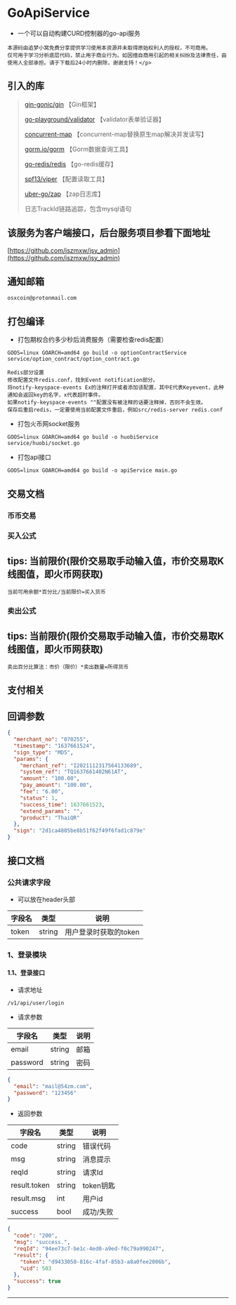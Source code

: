 # GoApiService

- 一个可以自动构建CURD控制器的go-api服务

```text
本源码由追梦小窝免费分享提供学习使用本资源并未取得原始权利人的授权，不可商用。
仅可用于学习分析底层代码，禁止用于商业行为。如因擅自商用引起的相关纠纷及法律责任，由使用人全部承担。请于下载后24小时内删除，谢谢支持！</p>
```


## 引入的库

> [gin-gonic/gin](https://github.com/gin-gonic/gin)   【Gin框架】
>
> [go-playground/validator](https://github.com/go-playground/validator)   【validator表单验证器】
>
> [concurrent-map](https://github.com/orcaman/concurrent-map)   【concurrent-map替换原生map解决并发读写】
>
> [gorm.io/gorm](https://gorm.io/gorm)   【Gorm数据查询工具】
>
> [go-redis/redis](https://github.com/go-redis/redis)   【go-redis缓存】
>
> [spf13/viper](https://github.com/spf13/viper)   【配置读取工具】
>
> [uber-go/zap](https://github.com/uber-go/zap)   【zap日志库】
> 
> 日志TrackId链路追踪，包含mysql语句
>

## 该服务为客户端接口，后台服务项目参看下面地址

[https://github.com/iszmxw/jsy_admin](https://github.com/iszmxw/jsy_admin)

## 通知邮箱

    osxcoin@protonmail.com

## 打包编译

- 打包期权合约多少秒后消费服务（需要检查redis配置）

```shell
GOOS=linux GOARCH=amd64 go build -o optionContractService service/option_contract/option_contract.go
```

    Redis部分设置
    修改配置文件redis.conf，找到Event notification部分。
    将notify-keyspace-events Ex的注释打开或者添加该配置，其中E代表Keyevent，此种通知会返回key的名字，x代表超时事件。
    如果notify-keyspace-events ""配置没有被注释的话要注释掉，否则不会生效。
    保存后重启redis，一定要使用当前配置文件重启，例如src/redis-server redis.conf

- 打包火币网socket服务

```shell
GOOS=linux GOARCH=amd64 go build -o huobiService service/huobi/socket.go
```

- 打包api接口

```shell
GOOS=linux GOARCH=amd64 go build -o apiService main.go
```

## 交易文档

### 币币交易

### 买入公式

## tips: 当前限价(限价交易取手动输入值，市价交易取K线图值，即火币网获取)

```shell
当前可用余额*百分比/当前限价=买入货币
```

### 卖出公式

## tips: 当前限价(限价交易取手动输入值，市价交易取K线图值，即火币网获取)

```shell
卖出百分比算法：市价（限价）*卖出数量=所得货币
```

## 支付相关

## 回调参数

```json
{
  "merchant_no": "070255",
  "timestamp": "1637661524",
  "sign_type": "MD5",
  "params": {
    "merchant_ref": "I2021112317564133689",
    "system_ref": "TQ1637661402N61AT",
    "amount": "100.00",
    "pay_amount": "100.00",
    "fee": "6.00",
    "status": 1,
    "success_time": 1637661523,
    "extend_params": "",
    "product": "ThaiQR"
  },
  "sign": "2d1ca4805be8b51f62f49f6fad1c879e"
}
```

## 接口文档

### 公共请求字段

- 可以放在header头部

| 字段名      | 类型   | 说明                  |
| ----------- | ------ | --------------------- |
| token | string | 用户登录时获取的token |

### 1、登录模块

#### 1.1、登录接口

- 请求地址

```url
/v1/api/user/login
```

- 请求参数

| 字段名   | 类型   | 说明   |
| -------- | ------ | ------ |
| email | string | 邮箱 |
| password | string | 密码   |

```json
{
  "email": "mail@54zm.com",
  "password": "123456"
}
```

- 返回参数

| 字段名     | 类型     | 说明      |
| ---------- | -------- | --------- |
| code       | string      | 错误代码  |
| msg       | string |     消息提示      |
| reqId       | string |     请求Id     |
| result.token | string   | token钥匙 |
| result.msg   | int   | 用户id  |
| success   | bool   | 成功/失败  |

```json
{
  "code": "200",
  "msg": "success.",
  "reqId": "94ee73c7-be1c-4ed0-a9ed-f0c79a990247",
  "result": {
    "token": "d9433050-816c-4faf-85b3-a8a0fee2006b",
    "uid": 503
  },
  "success": true
}
```

---

